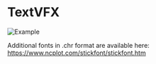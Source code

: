 # TextVFX
![Example](https://github.com/IxxyXR/Text-VFX/blob/master/Screenshots/test_vfx.jpeg?raw=true "Example")

Additional fonts in .chr format are available here: https://www.ncplot.com/stickfont/stickfont.htm
